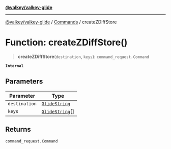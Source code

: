 [**@valkey/valkey-glide**](../../README.md)

***

[@valkey/valkey-glide](../../modules.md) / [Commands](../README.md) / createZDiffStore

# Function: createZDiffStore()

> **createZDiffStore**(`destination`, `keys`): `command_request.Command`

**`Internal`**

## Parameters

| Parameter | Type |
| ------ | ------ |
| `destination` | [`GlideString`](../../BaseClient/type-aliases/GlideString.md) |
| `keys` | [`GlideString`](../../BaseClient/type-aliases/GlideString.md)[] |

## Returns

`command_request.Command`
